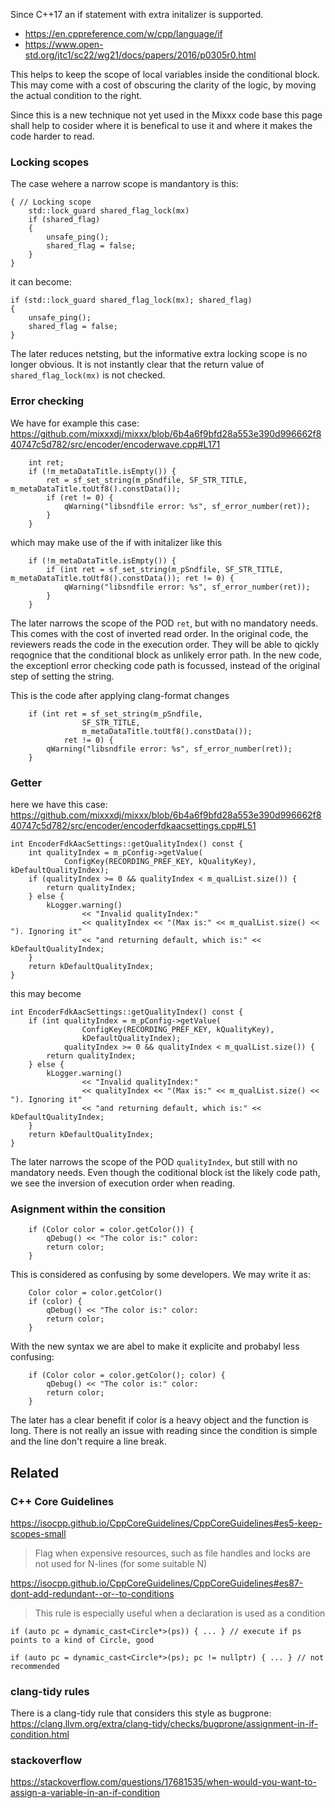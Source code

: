 Since C++17 an if statement with extra initalizer is supported.
* https://en.cppreference.com/w/cpp/language/if
* https://www.open-std.org/jtc1/sc22/wg21/docs/papers/2016/p0305r0.html

This helps to keep the scope of local variables inside the conditional block. 
This may come with a cost of obscuring the clarity of the logic, by moving the actual condition to the right.  

Since this is a new technique not yet used in the Mixxx code base this page shall help to cosider where it is benefical to use it and where it makes the code harder to read. 

### Locking scopes

The case wehere a narrow scope is mandantory is this: 
```
{ // Locking scope
    std::lock_guard shared_flag_lock(mx)
    if (shared_flag)
    {
        unsafe_ping();
        shared_flag = false;
    }
}
```
it can become: 
```
if (std::lock_guard shared_flag_lock(mx); shared_flag)
{
    unsafe_ping();
    shared_flag = false;
}
```

The later reduces netsting, but the informative extra locking scope is no longer obvious. It is not instantly clear that the return value of `shared_flag_lock(mx)` is not checked. 

### Error checking 

We have for example this case: 
https://github.com/mixxxdj/mixxx/blob/6b4a6f9bfd28a553e390d996662f840747c5d782/src/encoder/encoderwave.cpp#L171

```
    int ret;
    if (!m_metaDataTitle.isEmpty()) {
        ret = sf_set_string(m_pSndfile, SF_STR_TITLE, m_metaDataTitle.toUtf8().constData());
        if (ret != 0) {
            qWarning("libsndfile error: %s", sf_error_number(ret));
        }
    }
```

which may make use of the if with initalizer like this
```
    if (!m_metaDataTitle.isEmpty()) {
        if (int ret = sf_set_string(m_pSndfile, SF_STR_TITLE, m_metaDataTitle.toUtf8().constData()); ret != 0) {
            qWarning("libsndfile error: %s", sf_error_number(ret));
        }
    }
```

The later narrows the scope of the POD `ret`, but with no mandatory needs. This comes with the cost of inverted read order. 
In the original code, the reviewers reads the code in the execution order. They will be able to qickly reqognice that the conditional block as unlikely error path. In the new code, the exceptionl error checking code path is focussed, instead of the original step of setting the string.  

This is the code after applying clang-format changes 
```
    if (int ret = sf_set_string(m_pSndfile,
                SF_STR_TITLE,
                m_metaDataTitle.toUtf8().constData());
            ret != 0) {
        qWarning("libsndfile error: %s", sf_error_number(ret));
    }
```

### Getter

here we have this case: 
https://github.com/mixxxdj/mixxx/blob/6b4a6f9bfd28a553e390d996662f840747c5d782/src/encoder/encoderfdkaacsettings.cpp#L51

```
int EncoderFdkAacSettings::getQualityIndex() const {
    int qualityIndex = m_pConfig->getValue(
            ConfigKey(RECORDING_PREF_KEY, kQualityKey), kDefaultQualityIndex);
    if (qualityIndex >= 0 && qualityIndex < m_qualList.size()) {
        return qualityIndex;
    } else {
        kLogger.warning()
                << "Invalid qualityIndex:"
                << qualityIndex << "(Max is:" << m_qualList.size() << "). Ignoring it"
                << "and returning default, which is:" << kDefaultQualityIndex;
    }
    return kDefaultQualityIndex;
}
```

this may become 

```
int EncoderFdkAacSettings::getQualityIndex() const {
    if (int qualityIndex = m_pConfig->getValue(
                ConfigKey(RECORDING_PREF_KEY, kQualityKey), 
                kDefaultQualityIndex);
            qualityIndex >= 0 && qualityIndex < m_qualList.size()) {
        return qualityIndex;
    } else {
        kLogger.warning()
                << "Invalid qualityIndex:"
                << qualityIndex << "(Max is:" << m_qualList.size() << "). Ignoring it"
                << "and returning default, which is:" << kDefaultQualityIndex;
    }
    return kDefaultQualityIndex;
}
```

The later narrows the scope of the POD `qualityIndex`, but still with no mandatory needs. 
Even though the coditional block ist the likely code path, we see the inversion of execution order when reading. 


### Asignment within the consition 

```
    if (Color color = color.getColor()) {
        qDebug() << "The color is:" color:  
        return color; 
    }
```

This is considered as confusing by some developers. We may write it as: 

```
    Color color = color.getColor()
    if (color) {
        qDebug() << "The color is:" color:  
        return color; 
    }
```

With the new syntax we are abel to make it explicite and probabyl less confusing: 
```
    if (Color color = color.getColor(); color) {
        qDebug() << "The color is:" color:  
        return color; 
    }
```

The later has a clear benefit if color is a heavy object and the function is long. There is not really an issue with reading since the condition is simple and the line don't require a line break. 


## Related

### C++ Core Guidelines 

https://isocpp.github.io/CppCoreGuidelines/CppCoreGuidelines#es5-keep-scopes-small

> Flag when expensive resources, such as file handles and locks are not used for N-lines (for some suitable N)

https://isocpp.github.io/CppCoreGuidelines/CppCoreGuidelines#es87-dont-add-redundant--or--to-conditions

> This rule is especially useful when a declaration is used as a condition

```
if (auto pc = dynamic_cast<Circle*>(ps)) { ... } // execute if ps points to a kind of Circle, good

if (auto pc = dynamic_cast<Circle*>(ps); pc != nullptr) { ... } // not recommended 
``` 

### clang-tidy rules 

There is a clang-tidy rule that considers this style as bugprone: 
https://clang.llvm.org/extra/clang-tidy/checks/bugprone/assignment-in-if-condition.html

### stackoverflow

https://stackoverflow.com/questions/17681535/when-would-you-want-to-assign-a-variable-in-an-if-condition
 
